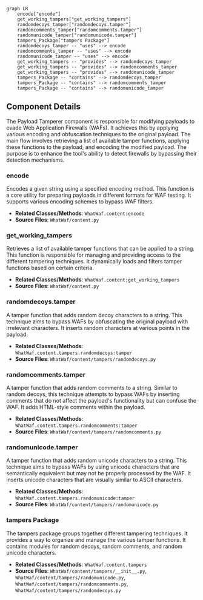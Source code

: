 ```mermaid
graph LR
    encode["encode"]
    get_working_tampers["get_working_tampers"]
    randomdecoys_tamper["randomdecoys.tamper"]
    randomcomments_tamper["randomcomments.tamper"]
    randomunicode_tamper["randomunicode.tamper"]
    tampers_Package["tampers Package"]
    randomdecoys_tamper -- "uses" --> encode
    randomcomments_tamper -- "uses" --> encode
    randomunicode_tamper -- "uses" --> encode
    get_working_tampers -- "provides" --> randomdecoys_tamper
    get_working_tampers -- "provides" --> randomcomments_tamper
    get_working_tampers -- "provides" --> randomunicode_tamper
    tampers_Package -- "contains" --> randomdecoys_tamper
    tampers_Package -- "contains" --> randomcomments_tamper
    tampers_Package -- "contains" --> randomunicode_tamper
```

## Component Details

The Payload Tamperer component is responsible for modifying payloads to evade Web Application Firewalls (WAFs). It achieves this by applying various encoding and obfuscation techniques to the original payload. The main flow involves retrieving a list of available tamper functions, applying these functions to the payload, and encoding the modified payload. The purpose is to enhance the tool's ability to detect firewalls by bypassing their detection mechanisms.

### encode
Encodes a given string using a specified encoding method. This function is a core utility for preparing payloads in different formats for WAF testing. It supports various encoding schemes to bypass WAF filters.
- **Related Classes/Methods**: `WhatWaf.content:encode`
- **Source Files**: `WhatWaf/content.py`

### get_working_tampers
Retrieves a list of available tamper functions that can be applied to a string. This function is responsible for managing and providing access to the different tampering techniques. It dynamically loads and filters tamper functions based on certain criteria.
- **Related Classes/Methods**: `WhatWaf.content:get_working_tampers`
- **Source Files**: `WhatWaf/content.py`

### randomdecoys.tamper
A tamper function that adds random decoy characters to a string. This technique aims to bypass WAFs by obfuscating the original payload with irrelevant characters. It inserts random characters at various points in the payload.
- **Related Classes/Methods**: `WhatWaf.content.tampers.randomdecoys:tamper`
- **Source Files**: `WhatWaf/content/tampers/randomdecoys.py`

### randomcomments.tamper
A tamper function that adds random comments to a string. Similar to random decoys, this technique attempts to bypass WAFs by inserting comments that do not affect the payload's functionality but can confuse the WAF. It adds HTML-style comments within the payload.
- **Related Classes/Methods**: `WhatWaf.content.tampers.randomcomments:tamper`
- **Source Files**: `WhatWaf/content/tampers/randomcomments.py`

### randomunicode.tamper
A tamper function that adds random unicode characters to a string. This technique aims to bypass WAFs by using unicode characters that are semantically equivalent but may not be properly processed by the WAF. It inserts unicode characters that are visually similar to ASCII characters.
- **Related Classes/Methods**: `WhatWaf.content.tampers.randomunicode:tamper`
- **Source Files**: `WhatWaf/content/tampers/randomunicode.py`

### tampers Package
The tampers package groups together different tampering techniques. It provides a way to organize and manage the various tamper functions. It contains modules for random decoys, random comments, and random unicode characters.
- **Related Classes/Methods**: `WhatWaf.content.tampers`
- **Source Files**: `WhatWaf/content/tampers/__init__.py`, `WhatWaf/content/tampers/randomunicode.py`, `WhatWaf/content/tampers/randomcomments.py`, `WhatWaf/content/tampers/randomdecoys.py`